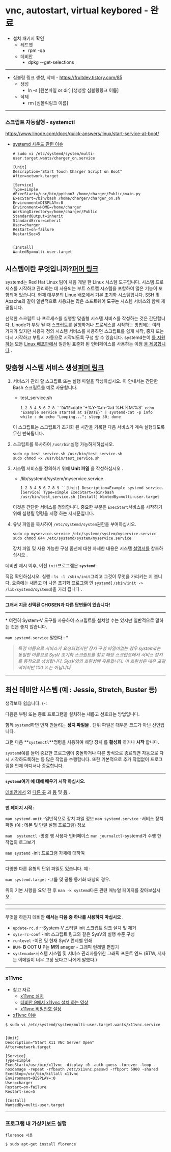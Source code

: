 # vnc, autostart, virtual keybored - 완료

- 설치 패키지 확인
  - 레드햇
    - rpm -qa
  - 데비안
    - dpkg --get-selections

***

- 심볼링 링크 생성, 삭제 - https://fruitdev.tistory.com/85
  - 생성
    - ln -s [원본파일 or dir] [생성할 심볼링링크 이름]
  - 삭제
    - rm [심볼릭링크 이름]

***

### 스크립트 자동실행 - systemctl 

https://www.linode.com/docs/quick-answers/linux/start-service-at-boot/

- [systemd 사운드 관련 이슈](https://stackoverflow.com/questions/49059610/pygame-error-no-available-audio-device-when-running-pygame-inside-systemd-wit)

  ```
  # sudo vi /etc/systemd/system/multi-user.target.wants/charger_on.service 
  
  [Unit]
  Description="Start Touch Charger Script on Boot"
  After=network.target
  
  [Service]
  Type=simple
  #ExecStart=/usr/bin/python3 /home/charger/Public/main.py
  ExecStart=/bin/bash /home/charger/charger_on.sh
  Environment=DISPLAY=:0
  Environment=HOME=/home/charger
  WorkingDirectory=/home/charger/Public
  StandardOutput=inherit
  StandardError=inherit
  User=charger
  Restart=on-failure
  RestartSec=5
  
  
  [Install]
  WantedBy=multi-user.target
  
  ```

  

## 시스템이란 무엇입니까?[퍼머 링크](https://www.linode.com/docs/quick-answers/linux/start-service-at-boot/#what-is-systemd)

systemd는 Red Hat Linux 팀이 처음 개발 한 Linux 시스템 도구입니다. 시스템 프로세스를 시작하고 관리하는 데 사용되는 부트 스트랩 시스템을 포함하여 많은 기능이 포함되어 있습니다. 현재 대부분의 Linux 배포에서 기본 초기화 시스템입니다. SSH 및 Apache와 같이 일반적으로 사용되는 많은 소프트웨어 도구는 시스템 서비스와 함께 제공됩니다.

선택한 스크립트 나 프로세스를 실행할 맞춤형 시스템 서비스를 작성하는 것은 간단합니다. Linode가 부팅 될 때 스크립트를 실행하거나 프로세스를 시작하는 방법에는 여러 가지가 있지만 사용자 정의 시스템 서비스를 사용하면 스크립트를 쉽게 시작, 중지 또는 다시 시작하고 부팅시 자동으로 시작되도록 구성 할 수 있습니다. systemd는이 [를 지원하는](https://en.wikipedia.org/wiki/Systemd#Adoption) 모든 [Linux 배포판에서](https://en.wikipedia.org/wiki/Systemd#Adoption) 일관된 표준화 된 인터페이스를 사용하는 이점 [을 제공합니다](https://en.wikipedia.org/wiki/Systemd#Adoption) .

## 맞춤형 시스템 서비스 생성[퍼머 링크](https://www.linode.com/docs/quick-answers/linux/start-service-at-boot/#create-a-custom-systemd-service)

1. 서비스가 관리 할 스크립트 또는 실행 파일을 작성하십시오. 이 안내서는 간단한 Bash 스크립트를 예로 사용합니다.

   - test_service.sh

     `1 2 3 4 5 6 7 8 ``DATE=`date '+%Y-%m-%d %H:%M:%S'` echo "Example service started at ${DATE}" | systemd-cat -p info while : do echo "Looping..."; sleep 30; done`

   이 스크립트는 스크립트가 초기화 된 시간을 기록한 다음 서비스가 계속 실행되도록 무한 반복됩니다.

2. 스크립트를 복사하여 `/usr/bin`실행 가능하게하십시오.

   

   ```
   sudo cp test_service.sh /usr/bin/test_service.sh
   sudo chmod +x /usr/bin/test_service.sh
   ```

3. 시스템 서비스를 정의하기 위해 **Unit 파일** 을 작성하십시오 .

   - /lib/systemd/system/myservice.service

     `1 2 3 4 5 6 7 8 9 ``[Unit] Description=Example systemd service. [Service] Type=simple ExecStart=/bin/bash /usr/bin/test_service.sh [Install] WantedBy=multi-user.target`

   이것은 간단한 서비스를 정의합니다. 중요한 부분은 `ExecStart`서비스를 시작하기 위해 실행될 명령을 지정 하는 지시문입니다.

4. 유닛 파일을 복사하여 `/etc/systemd/system`권한을 부여하십시오.

   

   ```
   sudo cp myservice.service /etc/systemd/system/myservice.service
   sudo chmod 644 /etc/systemd/system/myservice.service
   ```

   장치 파일 및 사용 가능한 구성 옵션에 대한 자세한 내용은 시스템 [설명서를](https://www.freedesktop.org/wiki/Software/systemd/) 참조하십시오 .

데비안 제시 이후, 이전 `init`프로그램은 **`systemd`**!

직접 확인하십시오. 실행 : `ls -l /sbin/init`그리고 그것이 무엇을 가리키는 지 봅니다. 요즘에는 새롭고 더 나은 초기화 프로그램 인 `systemd`( `/sbin/init -> /lib/systemd/systemd`)을 가리 킵니다 .

------

**그래서 지금 선택된 CHOSEN과 다른 답변들이 있습니다!**

------

\* 여전히 System-V 도구를 사용하여 스크립트를 설치할 수는 있지만 일반적으로 말하는 것은 좋지 않습니다.

`man systemd.service` 말한다 : *

> *특정 이름으로 서비스가 요청되었지만 장치 구성 파일이없는 경우 systemd는 동일한 이름으로 SysV 초기화 스크립트를 찾고 해당 스크립트에서 서비스 장치를 동적으로 생성합니다. SysV와의 호환성에 유용합니다. 이 호환성은 매우 포괄적이지만 100 %는 아닙니다.*

------

## 최신 데비안 시스템 (예 : Jessie, Stretch, Buster 등)

생각보다 쉽습니다. (-:

다음은 부팅 또는 종료 프로그램을 설치하는 새롭고 선호되는 방법입니다.

함께 `systemd`하면 먼저 만들려는 **장치 파일을** . 단위 파일은 대부분 코드가 아닌 선언입니다.

그런 다음 **`systemctl`**명령을 사용하여 해당 장치 를 **활성화** 하거나 **시작** 합니다.

`systemd`예를 들어 중요한 프로그램이 충돌하거나 다른 방식으로 종료되면 자동으로 다시 시작하도록하는 등 많은 작업을 수행합니다. 또한 기본적으로 추가 작업없이 프로그램을 언제 어디서나 종료합니다.

------

**`systemd`여기 에 대해 배우기 시작 하십시오.**

[데비안에서](https://debian-handbook.info/browse/stable/unix-services.html#sect.system-boot) 와 [다른 곳](https://www.linux.com/learn/understanding-and-using-systemd) 과 [등](https://www.digitalocean.com/community/tutorials/understanding-systemd-units-and-unit-files) 및 [등](https://fedoramagazine.org/systemd-getting-a-grip-on-units/) .

------

**맨 페이지 시작 :**

`man systemd.unit` -일반적으로 장치 파일 정보
`man systemd.service` -서비스 장치 파일 (예 : 데몬 및 단일 실행 프로그램) 정보

`man  systemctl` -명령 행 사용자 인터페이스
`man journalctl`-systemd가 수행 한 작업의 로그보기

`man systemd` -init 프로그램 자체에 대하여

------

다양한 다른 유형의 단위 파일도 있습니다. 예 :

`man systemd.target` -그룹 및 공통 동기화 대상의 경우.

위의 기본 사항을 요약 한 후 `man -k systemd`다른 관련 매뉴얼 페이지를 찾아보십시오.

------

------

무엇을 하든지 데비안 **에서는 다음 중 하나를 사용하지 마십시오** .

- `update-rc.d` --System-V 스타일 init 스크립트 링크 설치 및 제거
- `sysv-rc-conf` -init 스크립트 링크와 같은 SysV의 실행 수준 구성
- `runlevel` -이전 및 현재 SysV 런레벨 인쇄
- `BUM`- **B** OOT **U** P는 **M의** anager - 그래픽 런레벨 편집기
- `systemadm`-시스템 시스템 및 서비스 관리자를위한 그래픽 프론트 엔드
  (BTW, 저자는 이메일이 너무 고장 났다고 나에게 말했다.)



***

### x11vnc 

- 참고 자료 
  - [x11vnc 설치](https://linuxconfig.org/how-to-share-your-desktop-in-linux-using-x11vnc)
  - [데비안 9에서 x11vnc 설치 하는 영상 ](https://www.youtube.com/watch?v=US7gaqDgAxM&t=1327s)
  - [x11vnc 비밀번호 설정 ](https://help.ubuntu.com/community/VNC/Servers#Have_x11vnc_start_automatically_via_systemd_in_any_environment_.28Vivid.2B-.29)
- [x11vnc 이슈](https://forum.ubuntuusers.de/topic/keine-verbindung-mehr-zu-x11vnc-vnc/)
  

```shell
$ sudo vi /etc/systemd/system/multi-user.target.wants/x11vnc.service 


[Unit]
Description="Start X11 VNC Server Open"
After=network.target

[Service]
Type=simple
ExecStart=/usr/bin/x11vnc -display :0 -auth guess -forever -loop -noxdamage -repeat -rfbauth /etc/x11vnc.passwd -rfbport 5900 -shared
ExecStop=/usr/bin/killall x11vnc
Environment=DISPLAY=:0
User=charger
Restart=on-failure
Restart-sec=5

[Install]
WantedBy=multi-user.target

```

***

###  프로그램 내 가상키보드 실행

```shell
florence 사용

$ sudo apt-get install florence 
```

